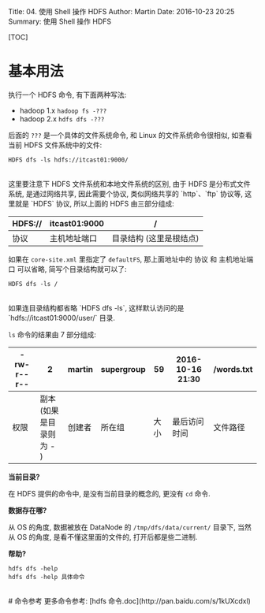 Title: 04. 使用 Shell 操作 HDFS
Author: Martin
Date: 2016-10-23 20:25
Summary: 使用 Shell 操作 HDFS

[TOC]

# 基本用法
执行一个 HDFS 命令, 有下面两种写法:

- hadoop 1.x `hadoop fs -???`
- hadoop 2.x `hdfs dfs -???`

后面的 `???` 是一个具体的文件系统命令, 和 Linux 的文件系统命令很相似, 如查看当前 HDFS 文件系统中的文件:

```
HDFS dfs -ls hdfs://itcast01:9000/
```
<br>
这里要注意下 HDFS 文件系统和本地文件系统的区别, 由于 HDFS 是分布式文件系统, 是通过网络共享, 因此需要个协议, 类似网络共享的 `http`、`ftp` 协议等, 这里就是 `HDFS` 协议, 所以上面的 HDFS 由三部分组成:

| HDFS:// | itcast01:9000 |            /            |
|---------|---------------|-------------------------|
| 协议    | 主机地址端口  | 目录结构 (这里是根结点) |

如果在 `core-site.xml` 里指定了 `defaultFS`, 那上面地址中的 协议 和 主机地址端口 可以省略, 简写个目录结构就可以了:

```
HDFS dfs -ls /
```
<br>
如果连目录结构都省略 `HDFS dfs -ls`, 这样默认访问的是 `hdfs://itcast01:9000/user/<current user>` 目录.

`ls` 命令的结果由 7 部分组成:

| -rw-r--r-- |             2             | martin | supergroup |  59  | 2016-10-16 21:30 | /words.txt |
|------------|---------------------------|--------|------------|------|------------------|------------|
| 权限       | 副本<br>(如果是目录则为 \- ) | 创建者 | 所在组     | 大小 | 最后访问时间     | 文件路径   |

**当前目录?**

在 HDFS 提供的命令中, 是没有当前目录的概念的, 更没有 `cd` 命令.

**数据存在哪?**

从 OS 的角度, 数据被放在 DataNode 的 `/tmp/dfs/data/current/` 目录下, 当然从 OS 的角度, 是看不懂这里面的文件的, 打开后都是些二进制.

**帮助?**

```
hdfs dfs -help
hdfs dfs -help 具体命令
```
<br>
# 命令参考
更多命令参考: [hdfs 命令.doc](http://pan.baidu.com/s/1kUXcdxl)
